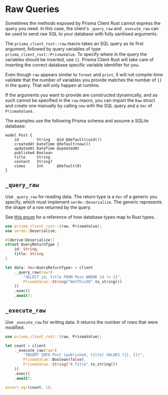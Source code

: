 # Raw Queries

Sometimes the methods exposed by Prisma Client Rust cannot express the query you need. In this case, the client's `_query_raw` and `_execute_raw` can be used to send raw SQL to your database with fully sanitised arguments.

The `prisma_client_rust::raw` macro takes an SQL query as its first argument, followed by query variables of type `prisma_client_rust::PrismaValue`.
To specify where in the query the variables should be inserted, use `{}`.
Prisma Client Rust will take care of inserting the correct database specific variable identifier for you.

Even though `raw` appears similar to `format` and `print`, it will not compile-time validate that the number of variables you provide matches the number of `{}` in the query. That will only happen at runtime.

If the arguments you want to provide are constructed dynamically, and as such cannot be specified in the `raw` macro, you can import the `Raw` struct and create one manually by calling `new` with the SQL query and a `Vec` of `PrismaValue`s.

The examples use the following Prisma schema and assume a SQLite database:

```prisma
model Post {
    id        String   @id @default(cuid())
    createdAt DateTime @default(now())
    updatedAt DateTime @updatedAt
    published Boolean
    title     String
    content   String?
    views     Int      @default(0)
}
```

## `_query_raw`

Use `_query_raw` for reading data.
The return type is a `Vec` of a generic you specify, which must implement `serde::Deserialize`.
The generic represents the shape of a row returned by the query.

See <a href="https://github.com/Brendonovich/prisma-client-rust/blob/0.6.3/src/raw.rs#L119-L139" target="_blank">this enum</a> for a reference of how database types map to Rust types.

```rust
use prisma_client_rust::{raw, PrismaValue};
use serde::Deserialize;

#[derive(Deserialize)]
struct QueryReturnType {
    id: String,
    title: String
}

let data: Vec<QueryReturnType> = client
    ._query_raw(raw!(
        "SELECT id, title FROM Post WHERE id != {}",
        PrismaValue::String("NotThisID".to_string())
    ))
    .exec()
    .await?;
```

## `_execute_raw`

Use `_execute_raw` for writing data. It returns the number of rows that were modified.

```rust
use prisma_client_rust::{raw, PrismaValue};

let count = client
    ._execute_raw(raw!(
        "INSERT INTO Post (published, title) VALUES ({}, {})",
        PrismaValue::Boolean(false),
        PrismaValue::String("A Title".to_string())
    ))
    .exec()
    .await?;

assert_eq!(count, 1);
```
